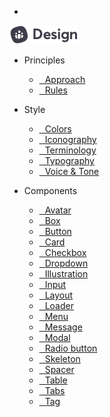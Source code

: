 - <a href="/#/?id=main" class="docsify-logo">
![](media/biings-logo_ds.png ':no-zoom')
</a>

- <span class="has-text-primary has-text-weight-normal">Principles</span>
    - [ Approach](approach)
    - [ Rules](rules)

- <span class="has-text-cyan-dark has-text-weight-normal">Style</span>
    - [ Colors](color)
    - [ Iconography](icons)
    - [ Terminology](terms)
    - [ Typography](typo)
    - [ Voice & Tone](voice)
  
- <span class="has-text-orange-dark has-text-weight-normal">Components</span>
    - [ Avatar](avatar)
    - [ Box](box)
    - [ Button](button)
    - [ Card](card)
    - [ Checkbox](checkbox)
    - [ Dropdown](dropdown)
    - [ Illustration](illustration)
    - [ Input](input)
    - [ Layout](layout)
    - [ Loader](loader)
    - [ Menu](menu)
    - [ Message](message)
    - [ Modal](modal)
    - [ Radio button](radio)
    - [ Skeleton](skeleton)
    - [ Spacer](spacer)
    - [ Table](table)
    - [ Tabs](tabs)
    - [ Tag](tag)